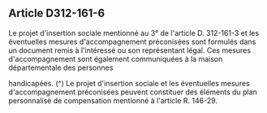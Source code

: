 ## Article D312-161-6

Le projet d'insertion sociale mentionné au 3° de l'article D. 312-161-3 et les éventuelles mesures
d'accompagnement préconisées sont formulés dans un document remis à l'intéressé ou son représentant légal.
Ces mesures d'accompagnement sont également communiquées à la maison départementale des personnes

handicapées. (^)
Le projet d'insertion sociale et les éventuelles mesures d'accompagnement préconisées peuvent constituer des
éléments du plan personnalisé de compensation mentionné à l'article R. 146-29.

